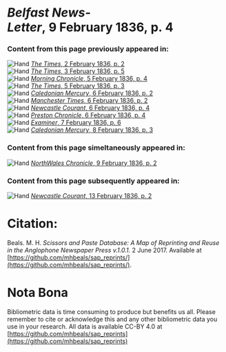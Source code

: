 # *Belfast News-Letter*, 9 February 1836, p. 4  
  
### Content from this page previously appeared in:  
![Hand](http://scissorsandpaste.net/wp-content/uploads/2017/06/smallhandpointer.png) [*The Times*, 2 February 1836, p. 2](https://mhbeals.github.io/sap_html/The-Times/The-Times-2-February-1836-p-2)  
![Hand](http://scissorsandpaste.net/wp-content/uploads/2017/06/smallhandpointer.png) [*The Times*, 3 February 1836, p. 5](https://mhbeals.github.io/sap_html/The-Times/The-Times-3-February-1836-p-5)  
![Hand](http://scissorsandpaste.net/wp-content/uploads/2017/06/smallhandpointer.png) [*Morning Chronicle*, 5 February 1836, p. 4](https://mhbeals.github.io/sap_html/Morning-Chronicle/Morning-Chronicle-5-February-1836-p-4)  
![Hand](http://scissorsandpaste.net/wp-content/uploads/2017/06/smallhandpointer.png) [*The Times*, 5 February 1836, p. 3](https://mhbeals.github.io/sap_html/The-Times/The-Times-5-February-1836-p-3)  
![Hand](http://scissorsandpaste.net/wp-content/uploads/2017/06/smallhandpointer.png) [*Caledonian Mercury*, 6 February 1836, p. 2](https://mhbeals.github.io/sap_html/Caledonian-Mercury/Caledonian-Mercury-6-February-1836-p-2)  
![Hand](http://scissorsandpaste.net/wp-content/uploads/2017/06/smallhandpointer.png) [*Manchester Times*, 6 February 1836, p. 2](https://mhbeals.github.io/sap_html/Manchester-Times/Manchester-Times-6-February-1836-p-2)  
![Hand](http://scissorsandpaste.net/wp-content/uploads/2017/06/smallhandpointer.png) [*Newcastle Courant*, 6 February 1836, p. 4](https://mhbeals.github.io/sap_html/Newcastle-Courant/Newcastle-Courant-6-February-1836-p-4)  
![Hand](http://scissorsandpaste.net/wp-content/uploads/2017/06/smallhandpointer.png) [*Preston Chronicle*, 6 February 1836, p. 4](https://mhbeals.github.io/sap_html/Preston-Chronicle/Preston-Chronicle-6-February-1836-p-4)  
![Hand](http://scissorsandpaste.net/wp-content/uploads/2017/06/smallhandpointer.png) [*Examiner*, 7 February 1836, p. 6](https://mhbeals.github.io/sap_html/Examiner/Examiner-7-February-1836-p-6)  
![Hand](http://scissorsandpaste.net/wp-content/uploads/2017/06/smallhandpointer.png) [*Caledonian Mercury*, 8 February 1836, p. 3](https://mhbeals.github.io/sap_html/Caledonian-Mercury/Caledonian-Mercury-8-February-1836-p-3)  
  
### Content from this page simeltaneously appeared in:  
![Hand](http://scissorsandpaste.net/wp-content/uploads/2017/06/smallhandpointer.png) [*NorthWales Chronicle*, 9 February 1836, p. 2](https://mhbeals.github.io/sap_html/NorthWales-Chronicle/NorthWales-Chronicle-9-February-1836-p-2)  
  
### Content from this page subsequently appeared in:  
![Hand](http://scissorsandpaste.net/wp-content/uploads/2017/06/smallhandpointer.png) [*Newcastle Courant*, 13 February 1836, p. 2](https://mhbeals.github.io/sap_html/Newcastle-Courant/Newcastle-Courant-13-February-1836-p-2)  


# Citation: 

Beals. M. H. *Scissors and Paste Database: A Map of Reprinting and Reuse in the Anglophone Newspaper Press v.1.0.1.* 2 June 2017. Available at [https://github.com/mhbeals/sap_reprints/](https://github.com/mhbeals/sap_reprints/). 

# Nota Bona

Bibliometric data is time consuming to produce but benefits us all. Please remember to cite or acknowledge this and any other bibliometric data you use in your research. All data is available CC-BY 4.0 at [https://github.com/mhbeals/sap_reprints](https://github.com/mhbeals/sap_reprints)
